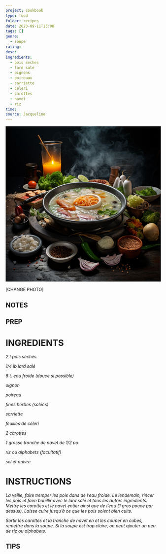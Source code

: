 ```yaml
---
project: cookbook
type: food
folder: recipes
date: 2023-09-11T13:08
tags: []
genre:
  - soupe
rating: 
desc: 
ingredients:
  - pois seches
  - lard sale
  - oignons
  - poireaux
  - sarriette
  - celeri
  - carottes
  - navet
  - riz
time: 
source: Jacqueline
---
```


![IMAGE](_default.png)


[CHANGE PHOTO]


## NOTES




## PREP


# INGREDIENTS

_2 t pois séchés_

_1/4 lb lard salé_

_8 t. eau froide (douce si possible)_

_oignon_

_poireau_

_fines herbes (salées)_

_sarriette_

_feuilles de céleri_

_2 carottes_

_1 grosse tranche de navet de 1/2 po_

_riz ou alphabets (facultatif)_

_sel et poivre_


# INSTRUCTIONS

_La veille, faire tremper les pois dans de l’eau_
_froide. Le lendemain, rincer les pois et faire_
_bouillir avec le lard salé et tous les autres_
_ingrédients. Mettre les carottes et le navet_
_entier ainsi que de l’eau (1 gros pouce par_
_dessus). Laisse cuire jusqu’à ce que les pois_
_soient bien cuits._

_Sortir les carottes et la tranche de navet en_
_et les couper en cubes, remettre dans la_
_soupe. Si la soupe est trop claire, on peut_
_ajouter un peu de riz ou alphabets._


## TIPS



